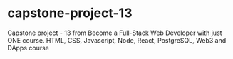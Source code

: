 # capstone-project-13
Capstone project - 13 from Become a Full-Stack Web Developer with just ONE course. HTML, CSS, Javascript, Node, React, PostgreSQL, Web3 and DApps course
